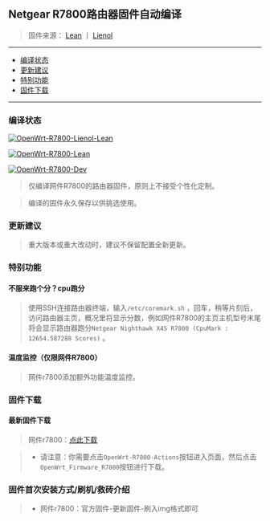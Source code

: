 ## Netgear R7800路由器固件自动编译
>固件来源：
[Lean](https://github.com/coolsnowwolf/lede)  丨  [Lienol](https://github.com/Lienol/openwrt)

--------------
* [编译状态](#编译状态)
* [更新建议](#更新建议)
* [特别功能](#特别功能)
* [固件下载](#固件下载)
--------------

### 编译状态
[![OpenWrt-R7800-Lienol-Lean](https://github.com/ClayMoreBoy/OpenWrt-R7800-Actions/workflows/OpenWrt-R7800-Lienol-Lean/badge.svg)](https://github.com/ClayMoreBoy/OpenWrt-R7800-Actions/actions?query=workflow%3AOpenWrt-R7800-Lienol-Lean)

[![OpenWrt-R7800-Lean](https://github.com/ClayMoreBoy/OpenWrt-R7800-Actions/workflows/OpenWrt-R7800-Lean/badge.svg)](https://github.com/ClayMoreBoy/OpenWrt-R7800-Actions/actions?query=workflow%3AOpenWrt-R7800-Lean)

[![OpenWrt-R7800-Dev](https://github.com/ClayMoreBoy/OpenWrt-R7800-Actions/workflows/OpenWrt-R7800-Dev/badge.svg)](https://github.com/ClayMoreBoy/OpenWrt-R7800-Actions/actions?query=workflow%3AOpenWrt-R7800-Dev)

>仅编译网件R7800的路由器固件，原则上不接受个性化定制。

>编译的固件永久保存以供挑选使用。

### 更新建议
>重大版本或重大改动时，建议不保留配置全新更新。

### 特别功能

#### 不服来跑个分？cpu跑分
>使用SSH连接路由器终端，输入`/etc/coremark.sh` ，回车，稍等片刻后，访问路由器主页，概况里将显示分数，例如网件R7800的主页主机型号末尾将会显示路由器跑分` Netgear Nighthawk X4S R7800 (CpuMark : 12654.587288 Scores) ` 。

#### 温度监控（仅限网件R7800）
>网件r7800添加额外功能温度监控。

### 固件下载
#### 最新固件下载
>网件r7800：[点此下载](https://github.com/ClayMoreBoy/OpenWrt-Actions-Lean-R7800/actions)

>- 请注意：你需要点击`OpenWrt-R7800-Actions`按钮进入页面，然后点击`OpenWrt_Firmware_R7800`按钮进行下载。


### 固件首次安装方式/刷机/救砖介绍
>- 网件r7800：官方固件-更新固件-刷入img格式即可

